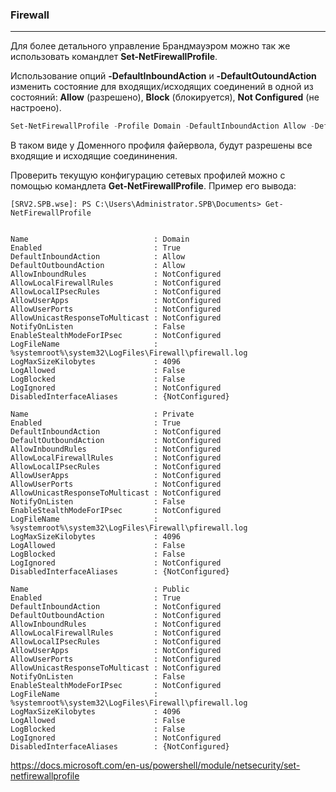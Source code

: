 ### Firewall

---

Для более детального управление Брандмауэром можно так же использовать командлет **Set-NetFirewallProfile**.

Использование опций **-DefaultInboundAction** и **-DefaultOutoundAction** изменить состояние для входящих/исходящих соединений в одной из состояний: **Allow** (разрешено), **Block** (блокируется), **Not Configured** (не настроено).

```Powershell
Set-NetFirewallProfile -Profile Domain -DefaultInboundAction Allow -DefaultOutboundAction Allow
```

В таком виде у Доменного профиля файервола, будут разрешены все входящие и исходящие соедининения.



Проверить текущую конфигурацию сетевых профилей можно с помощью командлета **Get-NetFirewallProfile**. Пример его вывода:

```
[SRV2.SPB.wse]: PS C:\Users\Administrator.SPB\Documents> Get-NetFirewallProfile


Name                            : Domain
Enabled                         : True
DefaultInboundAction            : Allow
DefaultOutboundAction           : Allow
AllowInboundRules               : NotConfigured
AllowLocalFirewallRules         : NotConfigured
AllowLocalIPsecRules            : NotConfigured
AllowUserApps                   : NotConfigured
AllowUserPorts                  : NotConfigured
AllowUnicastResponseToMulticast : NotConfigured
NotifyOnListen                  : False
EnableStealthModeForIPsec       : NotConfigured
LogFileName                     : %systemroot%\system32\LogFiles\Firewall\pfirewall.log
LogMaxSizeKilobytes             : 4096
LogAllowed                      : False
LogBlocked                      : False
LogIgnored                      : NotConfigured
DisabledInterfaceAliases        : {NotConfigured}

Name                            : Private
Enabled                         : True
DefaultInboundAction            : NotConfigured
DefaultOutboundAction           : NotConfigured
AllowInboundRules               : NotConfigured
AllowLocalFirewallRules         : NotConfigured
AllowLocalIPsecRules            : NotConfigured
AllowUserApps                   : NotConfigured
AllowUserPorts                  : NotConfigured
AllowUnicastResponseToMulticast : NotConfigured
NotifyOnListen                  : False
EnableStealthModeForIPsec       : NotConfigured
LogFileName                     : %systemroot%\system32\LogFiles\Firewall\pfirewall.log
LogMaxSizeKilobytes             : 4096
LogAllowed                      : False
LogBlocked                      : False
LogIgnored                      : NotConfigured
DisabledInterfaceAliases        : {NotConfigured}

Name                            : Public
Enabled                         : True
DefaultInboundAction            : NotConfigured
DefaultOutboundAction           : NotConfigured
AllowInboundRules               : NotConfigured
AllowLocalFirewallRules         : NotConfigured
AllowLocalIPsecRules            : NotConfigured
AllowUserApps                   : NotConfigured
AllowUserPorts                  : NotConfigured
AllowUnicastResponseToMulticast : NotConfigured
NotifyOnListen                  : False
EnableStealthModeForIPsec       : NotConfigured
LogFileName                     : %systemroot%\system32\LogFiles\Firewall\pfirewall.log
LogMaxSizeKilobytes             : 4096
LogAllowed                      : False
LogBlocked                      : False
LogIgnored                      : NotConfigured
DisabledInterfaceAliases        : {NotConfigured}
```



https://docs.microsoft.com/en-us/powershell/module/netsecurity/set-netfirewallprofile